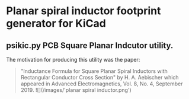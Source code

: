 # Planar spiral inductor footprint generator for KiCad

## psikic.py PCB Square Planar Indcutor utility.

The motivation for producing this utility was the paper:
  > "Inductance Formula for Square Planar Spiral Inductors with Rectangular Conductor Cross Section"
  > by
  > H. A. Aebischer
  > which appeared in
  > Advanced Electromagnetics, Vol. 8, No. 4, September 2019.
![](/images/'planar spiral inductor.png')
